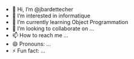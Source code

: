 - 👋 Hi, I’m @jbardettecher
- 👀 I’m interested in informatique
- 🌱 I’m currently learning Object Programmation 
- 💞️ I’m looking to collaborate on ...
- 📫 How to reach me ...
- 😄 Pronouns: ...
- ⚡ Fun fact: ...

<!---
jbardettecher/jbardettecher is a ✨ special ✨ repository because its `README.md` (this file) appears on your GitHub profile.
You can click the Preview link to take a look at your changes.
--->
